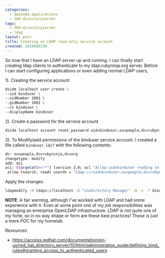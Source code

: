 ```yaml
---
categories:
  - awesome-applications
  - 389-directoryserver
tags:
  - 389-directoryserver
  - ldap
layout: post
title: Creating an LDAP read-only service account
created: 1616908330
---
```


So now that I have an LDAP server up and running. I can finally start creating ldap clients to authenticate to my ldap.rubyninja.org server. Before I can start configuring applications or even adding normal LDAP users, 

1). Creating the service account
```bash
dsidm localhost user create \
--uid binduser \
--uidNumber 1001 \
--gidNumber 1001 \
--cn binduser \
--displayName binduser 
```

2). Create a password for the service account
```bash
dsidm localhost account reset_password uid=binduser,ou=people,dc=rubyninja,dc=org
```

3). To Modify/add permissions of the binduser service account. I created a file called `binduser.ldif` with the following contents:
```bash
dn: ou=people,dc=rubyninja,dc=org
changetype: modify
add: aci
aci: (targetattr="*") (version 3.0; acl "Allow uid=binduser reading to everything";
 allow (search, read) userdn = "ldap:///uid=binduser,ou=people,dc=rubyninja,dc=org";)
```

Apply the changes

```bash
ldapmodify -H ldaps://localhost -D "cn=Directory Manager" -W -x -f binduser.ldif
```

**NOTE**: A fair warning, although I've worked with LDAP and had some experience with it. Even at some point one of my job responsibilities was managing an enterprise OpenLDAP infrastructure. LDAP is not quite one of my forté, so in no way shape or form are these best practices! These is just a mere POC for my homelab.

Resources:
* <a href="https://access.redhat.com/documentation/en-us/red_hat_directory_server/10/html/administration_guide/defining_bind_rules#granting_access_to_authenticated_users" target="_blank">https://access.redhat.com/documentation/en-us/red_hat_directory_server/10/html/administration_guide/defining_bind_rules#granting_access_to_authenticated_users</a>
 
